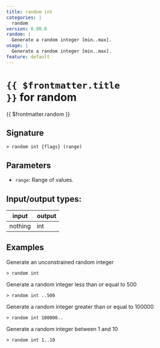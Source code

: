```yaml
---
title: random int
categories: |
  random
version: 0.90.0
random: |
  Generate a random integer [min..max].
usage: |
  Generate a random integer [min..max].
feature: default
---
```


<!-- This file is automatically generated. Please edit the command in https://github.com/nushell/nushell instead. -->

# <code>{{ $frontmatter.title }}</code> for random

<div class='command-title'>{{ $frontmatter.random }}</div>

## Signature

`> random int {flags} (range)`

## Parameters

- `range`: Range of values.

## Input/output types:

| input   | output |
| ------- | ------ |
| nothing | int    |

## Examples

Generate an unconstrained random integer

```nu
> random int

```

Generate a random integer less than or equal to 500

```nu
> random int ..500

```

Generate a random integer greater than or equal to 100000

```nu
> random int 100000..

```

Generate a random integer between 1 and 10

```nu
> random int 1..10

```
